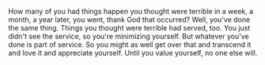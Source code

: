  How many of you had things happen you thought were terrible in a week, a month, a year later, you went, thank God that occurred? Well, you've done the same thing. Things you thought were terrible had served, too. You just didn't see the service, so you're minimizing yourself. But whatever you've done is part of service. So you might as well get over that and transcend it and love it and appreciate yourself. Until you value yourself, no one else will.